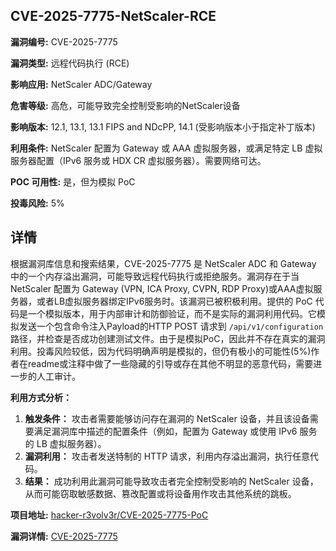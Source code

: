 ## CVE-2025-7775-NetScaler-RCE

**漏洞编号:** CVE-2025-7775

**漏洞类型:** 远程代码执行 (RCE)

**影响应用:** NetScaler ADC/Gateway

**危害等级:** 高危，可能导致完全控制受影响的NetScaler设备

**影响版本:** 12.1, 13.1, 13.1 FIPS and NDcPP, 14.1 (受影响版本小于指定补丁版本)

**利用条件:** NetScaler 配置为 Gateway 或 AAA 虚拟服务器，或满足特定 LB 虚拟服务器配置（IPv6 服务或 HDX CR 虚拟服务器）。需要网络可达。

**POC 可用性:** 是，但为模拟 PoC

**投毒风险:** 5%

## 详情

根据漏洞库信息和搜索结果，CVE-2025-7775 是 NetScaler ADC 和 Gateway 中的一个内存溢出漏洞，可能导致远程代码执行或拒绝服务。漏洞存在于当 NetScaler 配置为 Gateway (VPN, ICA Proxy, CVPN, RDP Proxy)或AAA虚拟服务器，或者LB虚拟服务器绑定IPv6服务时。该漏洞已被积极利用。提供的 PoC 代码是一个模拟版本，用于内部审计和防御验证，而不是实际的漏洞利用代码。它模拟发送一个包含命令注入Payload的HTTP POST 请求到 `/api/v1/configuration` 路径，并检查是否成功创建测试文件。由于是模拟PoC，因此并不存在真实的漏洞利用。投毒风险较低，因为代码明确声明是模拟的，但仍有极小的可能性(5%)作者在readme或注释中做了一些隐藏的引导或存在其他不明显的恶意代码，需要进一步的人工审计。

**利用方式分析：**

1.  **触发条件：** 攻击者需要能够访问存在漏洞的 NetScaler 设备，并且该设备需要满足漏洞库中描述的配置条件（例如，配置为 Gateway 或使用 IPv6 服务的 LB 虚拟服务器）。
2.  **漏洞利用：** 攻击者发送特制的 HTTP 请求，利用内存溢出漏洞，执行任意代码。
3.  **结果：** 成功利用此漏洞可能导致攻击者完全控制受影响的 NetScaler 设备，从而可能窃取敏感数据、篡改配置或将设备用作攻击其他系统的跳板。


**项目地址:** [hacker-r3volv3r/CVE-2025-7775-PoC](https://github.com/hacker-r3volv3r/CVE-2025-7775-PoC)

**漏洞详情:** [CVE-2025-7775](https://nvd.nist.gov/vuln/detail/CVE-2025-7775)